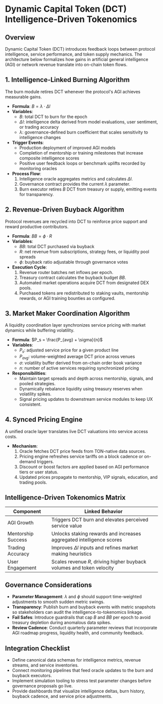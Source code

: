 # Dynamic Capital Token (DCT) Intelligence-Driven Tokenomics

## Overview

Dynamic Capital Token (DCT) introduces feedback loops between protocol
intelligence, service performance, and token supply mechanics. The architecture
below formalizes how gains in artificial general intelligence (AGI) or network
revenue translate into on-chain token flows.

## 1. Intelligence-Linked Burning Algorithm

The burn module retires DCT whenever the protocol's AGI achieves measurable
gains.

- **Formula**: $B = \lambda \cdot \Delta I$
- **Variables**:
  - $B$: total DCT to burn for the epoch
  - $\Delta I$: intelligence delta derived from model evaluations, user
    sentiment, or trading accuracy
  - $\lambda$: governance-defined burn coefficient that scales sensitivity to
    intelligence changes
- **Trigger Events**:
  - Production deployment of improved AGI models
  - Completion of mentorship or training milestones that increase composite
    intelligence scores
  - Positive user feedback loops or benchmark uplifts recorded by monitoring
    oracles
- **Process Flow**:
  1. Intelligence oracle aggregates metrics and calculates $\Delta I$.
  2. Governance contract provides the current $\lambda$ parameter.
  3. Burn executor retires $B$ DCT from treasury or supply, emitting events for
     transparency.

## 2. Revenue-Driven Buyback Algorithm

Protocol revenues are recycled into DCT to reinforce price support and reward
productive contributors.

- **Formula**: $BB = \phi \cdot R$
- **Variables**:
  - $BB$: total DCT purchased via buyback
  - $R$: net revenue from subscriptions, strategy fees, or liquidity pool
    spreads
  - $\phi$: buyback ratio adjustable through governance votes
- **Execution Cycle**:
  1. Revenue router batches net inflows per epoch.
  2. Treasury contract calculates the buyback budget $BB$.
  3. Automated market operations acquire DCT from designated DEX pools.
  4. Purchased tokens are redistributed to staking vaults, mentorship rewards,
     or AGI training bounties as configured.

## 3. Market Maker Coordination Algorithm

A liquidity coordination layer synchronizes service pricing with market dynamics
while buffering volatility.

- **Formula**: $P_s = \frac{P_{avg} + \sigma}{n}$
- **Variables**:
  - $P_s$: adjusted service price for a given product line
  - $P_{avg}$: volume-weighted average DCT price across venues
  - $\sigma$: volatility buffer derived from on-chain order book variance
  - $n$: number of active services requiring synchronized pricing
- **Responsibilities**:
  - Maintain target spreads and depth across mentorship, signals, and pooled
    strategies.
  - Dynamically rebalance liquidity using treasury reserves when volatility
    spikes.
  - Signal pricing updates to downstream service modules to keep UX consistent.

## 4. Synced Pricing Engine

A unified oracle layer translates live DCT valuations into service access costs.

- **Mechanism**:
  1. Oracle fetches DCT price feeds from TON-native data sources.
  2. Pricing engine refreshes service tariffs on a block cadence or on-demand
     triggers.
  3. Discount or boost factors are applied based on AGI performance tiers or
     user status.
  4. Updated prices propagate to mentorship, VIP signals, education, and trading
     pools.

## Intelligence-Driven Tokenomics Matrix

| Component          | Linked Behavior                                                       |
| ------------------ | --------------------------------------------------------------------- |
| AGI Growth         | Triggers DCT burn and elevates perceived service value                |
| Mentorship Success | Unlocks staking rewards and increases aggregated intelligence scores  |
| Trading Accuracy   | Improves $\Delta I$ inputs and refines market making heuristics       |
| User Engagement    | Scales revenue $R$, driving higher buyback volumes and token velocity |

## Governance Considerations

- **Parameter Management**: $\lambda$ and $\phi$ should support time-weighted
  adjustments to smooth sudden metric swings.
- **Transparency**: Publish burn and buyback events with metric snapshots so
  stakeholders can audit the intelligence-to-tokenomics linkage.
- **Fail Safes**: Introduce guardrails that cap $B$ and $BB$ per epoch to avoid
  treasury depletion during anomalous data spikes.
- **Review Cadence**: Conduct quarterly parameter reviews that incorporate AGI
  roadmap progress, liquidity health, and community feedback.

## Integration Checklist

- Define canonical data schemas for intelligence metrics, revenue streams, and
  service inventories.
- Connect monitoring pipelines that feed oracle updates to the burn and buyback
  executors.
- Implement simulation tooling to stress test parameter changes before
  governance proposals go live.
- Provide dashboards that visualize intelligence deltas, burn history, buyback
  cadence, and service price adjustments.
